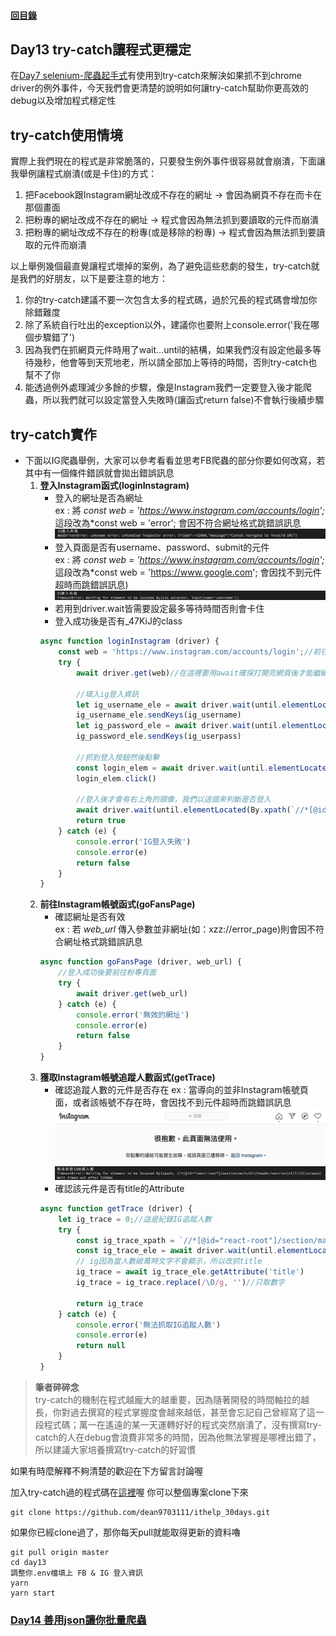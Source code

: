#### [回目錄](../README.md)
## Day13 try-catch讓程式更穩定

在[Day7 selenium-爬蟲起手式](../day7/README.md)有使用到try-catch來解決如果抓不到chrome driver的例外事件，今天我們會更清楚的說明如何讓try-catch幫助你更高效的debug以及增加程式穩定性  

try-catch使用情境
----
實際上我們現在的程式是非常脆落的，只要發生例外事件很容易就會崩潰，下面讓我舉例讓程式崩潰(或是卡住)的方式：  
1. 把Facebook跟Instagram網址改成不存在的網址 &rarr; 會因為網頁不存在而卡在那個畫面
2. 把粉專的網址改成不存在的網址 &rarr; 程式會因為無法抓到要讀取的元件而崩潰
3. 把粉專的網址改成不存在的粉專(或是移除的粉專) &rarr; 程式會因為無法抓到要讀取的元件而崩潰

以上舉例幾個最直覺讓程式壞掉的案例，為了避免這些悲劇的發生，try-catch就是我們的好朋友，以下是要注意的地方：  
1. 你的try-catch建議不要一次包含太多的程式碼，過於冗長的程式碼會增加你除錯難度
2. 除了系統自行吐出的exception以外，建議你也要附上console.error('我在哪個步驟錯了')
3. 因為我們在抓網頁元件時用了wait...until的結構，如果我們沒有設定他最多等待幾秒，他會等到天荒地老，所以請全部加上等待的時間，否則try-catch也幫不了你
4. 能透過例外處理減少多餘的步驟，像是Instagram我們一定要登入後才能爬蟲，所以我們就可以設定當登入失敗時(讓函式return false)不會執行後續步驟

try-catch實作
----
* 下面以IG爬蟲舉例，大家可以參考看看並思考FB爬蟲的部分你要如何改寫，若其中有一個條件錯誤就會拋出錯誤訊息
    1. **登入Instagram函式(loginInstagram)**
        * 登入的網址是否為網址  
            ex : 將 *const web = 'https://www.instagram.com/accounts/login';* 這段改為*const web = 'error'; 會因不符合網址格式跳錯誤訊息
            ![image](./article_img/err_ig_terminal1.png)
        * 登入頁面是否有username、password、submit的元件  
            ex : 將 *const web = 'https://www.instagram.com/accounts/login';* 這段改為*const web = 'https://www.google.com'; 會因找不到元件超時而跳錯誤訊息)
            ![image](./article_img/err_ig_terminal2.png)
        * 若用到driver.wait皆需要設定最多等待時間否則會卡住
        * 登入成功後是否有_47KiJ的class
        ```js
        async function loginInstagram (driver) {
            const web = 'https://www.instagram.com/accounts/login';//前往IG登入頁面
            try {
                await driver.get(web)//在這裡要用await確保打開完網頁後才能繼續動作

                //填入ig登入資訊
                let ig_username_ele = await driver.wait(until.elementLocated(By.css("input[name='username']")), 3000);
                ig_username_ele.sendKeys(ig_username)
                let ig_password_ele = await driver.wait(until.elementLocated(By.css("input[name='password']")), 3000);
                ig_password_ele.sendKeys(ig_userpass)

                //抓到登入按鈕然後點擊
                const login_elem = await driver.wait(until.elementLocated(By.css("button[type='submit']")), 3000)
                login_elem.click()

                //登入後才會有右上角的頭像，我們以這個來判斷是否登入
                await driver.wait(until.elementLocated(By.xpath(`//*[@id="react-root"]//*[contains(@class,"_47KiJ")]`)), 3000)
                return true
            } catch (e) {
                console.error('IG登入失敗')
                console.error(e)
                return false
            }
        }
        ```
    2. **前往Instagram帳號函式(goFansPage)**
        * 確認網址是否有效  
            ex : 若 *web_url* 傳入參數並非網址(如：xzz://error_page)則會因不符合網址格式跳錯誤訊息
        ```js
        async function goFansPage (driver, web_url) {
            //登入成功後要前往粉專頁面
            try {
                await driver.get(web_url)
            } catch (e) {
                console.error('無效的網址')
                console.error(e)
                return false
            }
        }
        ```
    3. **獲取Instagram帳號追蹤人數函式(getTrace)**
        * 確認追蹤人數的元件是否存在
            ex : 當導向的並非Instagram帳號頁面，或者該帳號不存在時，會因找不到元件超時而跳錯誤訊息
            ![image](./article_img/err_instagram.png)
            ![image](./article_img/err_ig_terminal3.png)
        * 確認該元件是否有title的Attribute
        ```js
        async function getTrace (driver) {
            let ig_trace = 0;//這是紀錄IG追蹤人數
            try {
                const ig_trace_xpath = `//*[@id="react-root"]/section/main/div/header/section/ul/li[2]/a/span`
                const ig_trace_ele = await driver.wait(until.elementLocated(By.xpath(ig_trace_xpath)), 5000)//我們採取5秒內如果抓不到該元件就跳出的條件    
                // ig因為當人數破萬時文字不會顯示，所以改抓title
                ig_trace = await ig_trace_ele.getAttribute('title')
                ig_trace = ig_trace.replace(/\D/g, '')//只取數字

                return ig_trace
            } catch (e) {
                console.error('無法抓取IG追蹤人數')
                console.error(e)
                return null
            }
        }
        ```


>**筆者碎碎念**  
try-catch的機制在程式越龐大的越重要，因為隨著開發的時間軸拉的越長，你對過去撰寫的程式掌握度會越來越低，甚至會忘記自己曾經寫了這一段程式碼；萬一在遙遠的某一天運轉好好的程式突然崩潰了，沒有撰寫try-catch的人在debug會浪費非常多的時間，因為他無法掌握是哪裡出錯了，所以建議大家培養撰寫try-catch的好習慣

如果有時麼解釋不夠清楚的歡迎在下方留言討論喔    

加入try-catch過的程式碼在[這裡](https://github.com/dean9703111/ithelp_30days/day13)喔
你可以整個專案clone下來  
```
git clone https://github.com/dean9703111/ithelp_30days.git
```
如果你已經clone過了，那你每天pull就能取得更新的資料嚕  
```
git pull origin master
cd day13
調整你.env檔填上 FB & IG 登入資訊
yarn
yarn start
```
### [Day14 善用json讓你批量爬蟲](/day14/README.md)